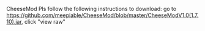 CheeseMod
Pls follow the following instructions to download: go to https://github.com/meepiable/CheeseMod/blob/master/CheeseModV1.0(1.7.10).jar, click "view raw"
